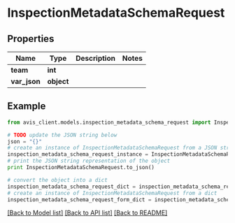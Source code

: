 # InspectionMetadataSchemaRequest


## Properties

Name | Type | Description | Notes
------------ | ------------- | ------------- | -------------
**team** | **int** |  | 
**var_json** | **object** |  | 

## Example

```python
from avis_client.models.inspection_metadata_schema_request import InspectionMetadataSchemaRequest

# TODO update the JSON string below
json = "{}"
# create an instance of InspectionMetadataSchemaRequest from a JSON string
inspection_metadata_schema_request_instance = InspectionMetadataSchemaRequest.from_json(json)
# print the JSON string representation of the object
print InspectionMetadataSchemaRequest.to_json()

# convert the object into a dict
inspection_metadata_schema_request_dict = inspection_metadata_schema_request_instance.to_dict()
# create an instance of InspectionMetadataSchemaRequest from a dict
inspection_metadata_schema_request_form_dict = inspection_metadata_schema_request.from_dict(inspection_metadata_schema_request_dict)
```
[[Back to Model list]](../README.md#documentation-for-models) [[Back to API list]](../README.md#documentation-for-api-endpoints) [[Back to README]](../README.md)



